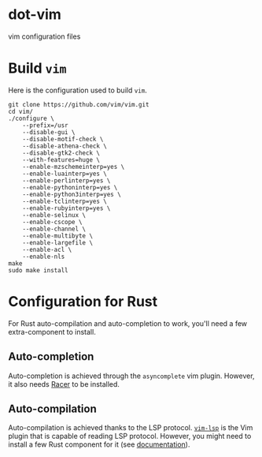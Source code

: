 dot-vim
=======

vim configuration files

# Build `vim`

Here is the configuration used to build `vim`.

```
git clone https://github.com/vim/vim.git
cd vim/
./configure \
	--prefix=/usr
	--disable-gui \
	--disable-motif-check \
	--disable-athena-check \
	--disable-gtk2-check \
	--with-features=huge \
	--enable-mzschemeinterp=yes \
	--enable-luainterp=yes \
	--enable-perlinterp=yes \
	--enable-pythoninterp=yes \
	--enable-python3interp=yes \
	--enable-tclinterp=yes \
	--enable-rubyinterp=yes \
	--enable-selinux \
	--enable-cscope \
	--enable-channel \
	--enable-multibyte \
	--enable-largefile \
	--enable-acl \
	--enable-nls
make
sudo make install
```

# Configuration for Rust
For Rust auto-compilation and auto-completion to work, you'll need a few
extra-component to install.

## Auto-completion
Auto-completion is achieved through the `asyncomplete` vim plugin. However, it
also needs [Racer](https://github.com/racer-rust/racer) to be installed.

## Auto-compilation
Auto-compilation is achieved thanks to the LSP protocol.
[`vim-lsp`](https://github.com/prabirshrestha/vim-lsp) is the Vim plugin that is
capable of reading LSP protocol. However, you might need to install a few Rust
component for it (see
[documentation](https://github.com/prabirshrestha/vim-lsp/wiki/Servers-Rust)).
